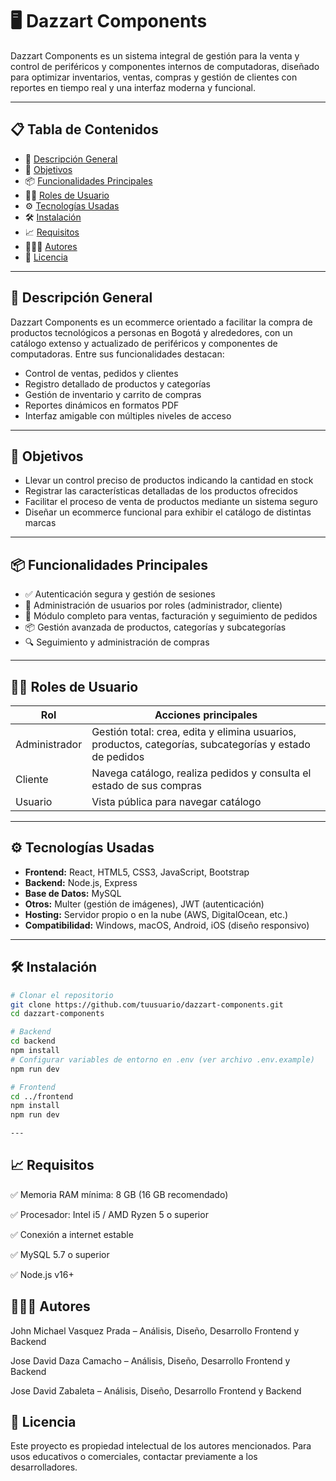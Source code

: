 # 🖥️ Dazzart Components

Dazzart Components es un sistema integral de gestión para la venta y control de periféricos y componentes internos de computadoras, diseñado para optimizar inventarios, ventas, compras y gestión de clientes con reportes en tiempo real y una interfaz moderna y funcional.

---

## 📋 Tabla de Contenidos

- 🧠 [Descripción General](#-descripción-general)
- 🎯 [Objetivos](#-objetivos)
- 📦 [Funcionalidades Principales](#-funcionalidades-principales)
- 🧑‍💻 [Roles de Usuario](#-roles-de-usuario)
- ⚙️ [Tecnologías Usadas](#-tecnologías-usadas)
- 🛠️ [Instalación](#-instalación)
- 📈 [Requisitos](#-requisitos)
- 🧑‍🤝‍🧑 [Autores](#-autores)
- 📃 [Licencia](#-licencia)

---

## 🧠 Descripción General

Dazzart Components es un ecommerce orientado a facilitar la compra de productos tecnológicos a personas en Bogotá y alrededores, con un catálogo extenso y actualizado de periféricos y componentes de computadoras. Entre sus funcionalidades destacan:

- Control de ventas, pedidos y clientes  
- Registro detallado de productos y categorías  
- Gestión de inventario y carrito de compras  
- Reportes dinámicos en formatos PDF  
- Interfaz amigable con múltiples niveles de acceso  

---

## 🎯 Objetivos

- Llevar un control preciso de productos indicando la cantidad en stock  
- Registrar las características detalladas de los productos ofrecidos  
- Facilitar el proceso de venta de productos mediante un sistema seguro  
- Diseñar un ecommerce funcional para exhibir el catálogo de distintas marcas  

---

## 📦 Funcionalidades Principales

- ✅ Autenticación segura y gestión de sesiones  
- 👥 Administración de usuarios por roles (administrador, cliente)  
- 🛒 Módulo completo para ventas, facturación y seguimiento de pedidos  
- 📦 Gestión avanzada de productos, categorías y subcategorías  
- 🔍 Seguimiento y administración de compras  

---

## 🧑‍💻 Roles de Usuario

| Rol           | Acciones principales                                                       |
|---------------|---------------------------------------------------------------------------|
| Administrador | Gestión total: crea, edita y elimina usuarios, productos, categorías, subcategorías y estado de pedidos |
| Cliente       | Navega catálogo, realiza pedidos y consulta el estado de sus compras      |
| Usuario       | Vista pública para navegar catálogo                                       |

---

## ⚙️ Tecnologías Usadas

- **Frontend:** React, HTML5, CSS3, JavaScript, Bootstrap  
- **Backend:** Node.js, Express  
- **Base de Datos:** MySQL  
- **Otros:** Multer (gestión de imágenes), JWT (autenticación)  
- **Hosting:** Servidor propio o en la nube (AWS, DigitalOcean, etc.)  
- **Compatibilidad:** Windows, macOS, Android, iOS (diseño responsivo)  

---

## 🛠️ Instalación

```bash
# Clonar el repositorio
git clone https://github.com/tuusuario/dazzart-components.git
cd dazzart-components

# Backend
cd backend
npm install
# Configurar variables de entorno en .env (ver archivo .env.example)
npm run dev

# Frontend
cd ../frontend
npm install
npm run dev

---
```

## 📈 Requisitos
✅ Memoria RAM mínima: 8 GB (16 GB recomendado)

✅ Procesador: Intel i5 / AMD Ryzen 5 o superior

✅ Conexión a internet estable

✅ MySQL 5.7 o superior

✅ Node.js v16+

## 🧑‍🤝‍🧑 Autores
John Michael Vasquez Prada – Análisis, Diseño, Desarrollo Frontend y Backend

Jose David Daza Camacho – Análisis, Diseño, Desarrollo Frontend y Backend

Jose David Zabaleta – Análisis, Diseño, Desarrollo Frontend y Backend

## 📃 Licencia
Este proyecto es propiedad intelectual de los autores mencionados. Para usos educativos o comerciales, contactar previamente a los desarrolladores.
